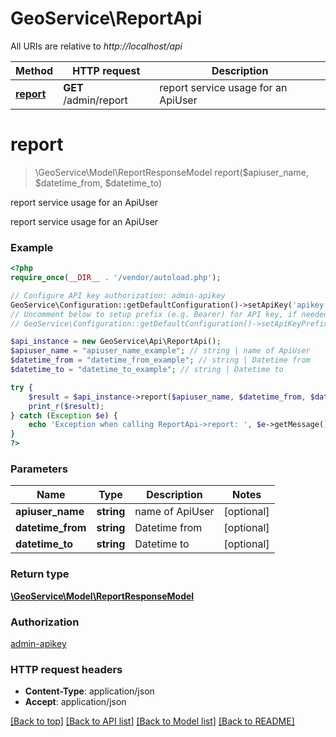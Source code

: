 # GeoService\ReportApi

All URIs are relative to *http://localhost/api*

Method | HTTP request | Description
------------- | ------------- | -------------
[**report**](ReportApi.md#report) | **GET** /admin/report | report service usage for an ApiUser


# **report**
> \GeoService\Model\ReportResponseModel report($apiuser_name, $datetime_from, $datetime_to)

report service usage for an ApiUser

report service usage for an ApiUser

### Example
```php
<?php
require_once(__DIR__ . '/vendor/autoload.php');

// Configure API key authorization: admin-apikey
GeoService\Configuration::getDefaultConfiguration()->setApiKey('apikey', 'YOUR_API_KEY');
// Uncomment below to setup prefix (e.g. Bearer) for API key, if needed
// GeoService\Configuration::getDefaultConfiguration()->setApiKeyPrefix('apikey', 'Bearer');

$api_instance = new GeoService\Api\ReportApi();
$apiuser_name = "apiuser_name_example"; // string | name of ApiUser
$datetime_from = "datetime_from_example"; // string | Datetime from
$datetime_to = "datetime_to_example"; // string | Datetime to

try {
    $result = $api_instance->report($apiuser_name, $datetime_from, $datetime_to);
    print_r($result);
} catch (Exception $e) {
    echo 'Exception when calling ReportApi->report: ', $e->getMessage(), PHP_EOL;
}
?>
```

### Parameters

Name | Type | Description  | Notes
------------- | ------------- | ------------- | -------------
 **apiuser_name** | **string**| name of ApiUser | [optional]
 **datetime_from** | **string**| Datetime from | [optional]
 **datetime_to** | **string**| Datetime to | [optional]

### Return type

[**\GeoService\Model\ReportResponseModel**](../Model/ReportResponseModel.md)

### Authorization

[admin-apikey](../../README.md#admin-apikey)

### HTTP request headers

 - **Content-Type**: application/json
 - **Accept**: application/json

[[Back to top]](#) [[Back to API list]](../../README.md#documentation-for-api-endpoints) [[Back to Model list]](../../README.md#documentation-for-models) [[Back to README]](../../README.md)

